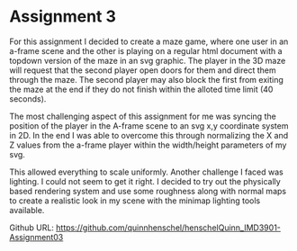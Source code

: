 # Assignment 3

For this assignment I decided to create a maze game, where one user in an a-frame scene and the other is playing on a regular html document with a topdown version of the maze in an svg graphic. The player in the 3D maze will request that the second player open doors for them and direct them through the maze. The second player may also block the first from exiting the maze at the end if they do not finish within the alloted time limit (40 seconds).

The most challenging aspect of this assignment for me was syncing the position of the player in the A-frame scene to an svg x,y coordinate system in 2D. In the end I was able to overcome this through normalizing the X and Z values from the a-frame player within the width/height 
parameters of my svg. 

This allowed everything to scale uniformly. Another challenge I faced was lighting. I could not seem to get it right. I decided to try out the physically based rendering system and use some roughness along with normal maps to create a realistic look in my scene with the minimap lighting tools available.

Github URL: https://github.com/quinnhenschel/henschelQuinn_IMD3901-Assignment03
